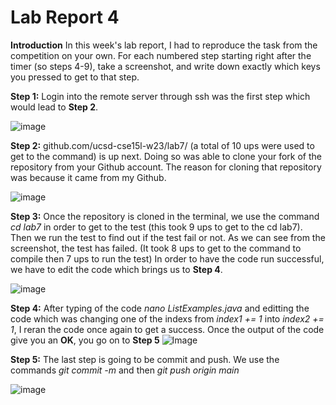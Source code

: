 # Lab Report 4

**Introduction**
  In this week's lab report, I had to reproduce the task from the competition on your own. For each numbered step starting  right after the timer (so steps 4-9), take a screenshot, and write down exactly which keys you pressed to get to that step.

**Step 1:**
  Login into the remote server through ssh was the first step which would lead to **Step 2**. 

![image](https://user-images.githubusercontent.com/122570747/224873017-3da02603-a7df-4cfb-a9c6-a57d71b10b13.png)

**Step 2:**
  github.com/ucsd-cse15l-w23/lab7/ (a total of 10 ups were used to get to the command) is up next. Doing so was able to clone your fork of the repository from your Github account. The reason for cloning that repository was because it came from my Github. 
  
![image](https://user-images.githubusercontent.com/122570747/224875051-2c4927b5-0217-48a7-8a77-b6066e02c440.png)

**Step 3:** 
  Once the repository is cloned in the terminal, we use the command *cd lab7* in order to get to the test (this took 9 ups to get to the cd lab7). Then we run the test to find out if the test fail or not. As we can see from the screenshot, the test has failed. (It took 8 ups to get to the command to compile then 7 ups to run the test) In order to have the code run successful, we have to edit the code which brings us to **Step 4**.
   
 ![image](https://user-images.githubusercontent.com/122570747/224876920-f77b9e25-fb9f-4605-ab2f-ae68575f604b.png)
  
  **Step 4:**
    After typing of the code *nano ListExamples.java* and editting the code which was changing one of the indexs from *index1 += 1* into *index2 += 1*, I reran the code once again to get a success. Once the output of the code give you an **OK**, you go on to **Step 5**
    ![Image](https://user-images.githubusercontent.com/122570747/224880605-1aab2e54-2c74-4ff5-967e-c1452e350fa4.png)
    
  **Step 5:**
    The last step is going to be commit and push. We use the commands *git commit -m* and then *git push origin main*

 ![image](https://user-images.githubusercontent.com/122570747/224881569-a89db5f1-bfc4-4bfe-94ea-865d8b8b82e2.png)


